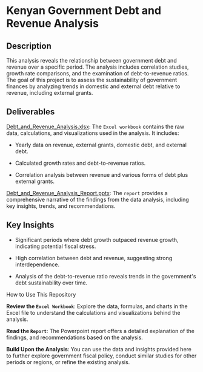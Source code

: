 # Kenyan Government Debt and Revenue Analysis 
## Description

This analysis reveals the relationship between government debt and revenue over a specific period. The analysis includes correlation studies, growth rate comparisons, and the examination of debt-to-revenue ratios. The goal of this project is to assess the sustainability of government finances by analyzing trends in domestic and external debt relative to revenue, including external grants.

## Deliverables

[Debt_and_Revenue_Analysis.xlsx](): The `Excel workbook` contains the raw data, calculations, and visualizations used in the analysis. It includes:
- Yearly data on revenue, external grants, domestic debt, and external debt.

- Calculated growth rates and debt-to-revenue ratios.

- Correlation analysis between revenue and various forms of debt plus external grants.

[Debt_and_Revenue_Analysis_Report.pptx](): The `report` provides a comprehensive narrative of the findings from the data analysis, including key insights, trends, and recommendations. 

## Key Insights

- Significant periods where debt growth outpaced revenue growth, indicating potential fiscal stress.

- High correlation between debt and revenue, suggesting strong interdependence.

- Analysis of the debt-to-revenue ratio reveals trends in the government's debt sustainability over time.

How to Use This Repository

**Review the `Excel Workbook`**: Explore the data, formulas, and charts in the Excel file to understand the calculations and visualizations behind the analysis.

**Read the `Report`**: The Powerpoint report offers a detailed explanation of the findings, and recommendations based on the analysis.

**Build Upon the Analysis**: You can use the data and insights provided here to further explore government fiscal policy, conduct similar studies for other periods or regions, or refine the existing analysis.
